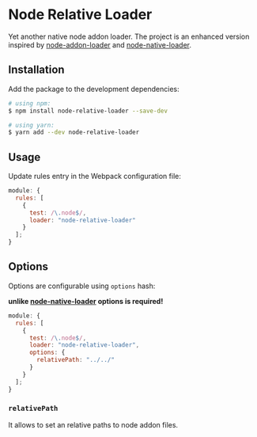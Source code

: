 # Node Relative Loader

Yet another native node addon loader. The project is an enhanced version inspired by [node-addon-loader](https://github.com/ushu/node-addon-loader) and [node-native-loader](https://github.com/smt116/node-native-ext-loader).

## Installation

Add the package to the development dependencies:

```bash
# using npm:
$ npm install node-relative-loader --save-dev

# using yarn:
$ yarn add --dev node-relative-loader
```

## Usage

Update rules entry in the Webpack configuration file:

```js
module: {
  rules: [
    {
      test: /\.node$/,
      loader: "node-relative-loader"
    }
  ];
}
```

## Options

Options are configurable using `options` hash:

**unlike [node-native-loader](https://github.com/smt116/node-native-ext-loader) options is required!**

```js
module: {
  rules: [
    {
      test: /\.node$/,
      loader: "node-relative-loader",
      options: {
        relativePath: "../../"
      }
    }
  ];
}
```
### `relativePath`

It allows to set an relative paths to node addon files.
